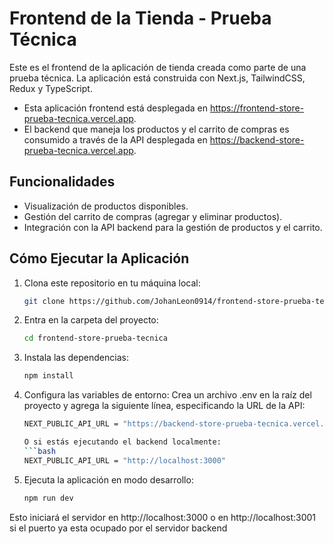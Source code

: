 # Frontend de la Tienda - Prueba Técnica

Este es el frontend de la aplicación de tienda creada como parte de una prueba técnica. La aplicación está construida con Next.js, TailwindCSS, Redux y TypeScript. 
- Esta aplicación frontend está desplegada en https://frontend-store-prueba-tecnica.vercel.app.
- El backend que maneja los productos y el carrito de compras es consumido a través de la API desplegada en https://backend-store-prueba-tecnica.vercel.app.



## Funcionalidades

- Visualización de productos disponibles.
- Gestión del carrito de compras (agregar y eliminar productos).
- Integración con la API backend para la gestión de productos y el carrito.

## Cómo Ejecutar la Aplicación

1. Clona este repositorio en tu máquina local:
   ```bash
   git clone https://github.com/JohanLeon0914/frontend-store-prueba-tecnica.git
2. Entra en la carpeta del proyecto:
   ```bash
   cd frontend-store-prueba-tecnica
3. Instala las dependencias:
   ```bash
   npm install
4. Configura las variables de entorno: Crea un archivo .env en la raíz del proyecto y agrega la siguiente línea, especificando la URL de la API:
    ```bash
    NEXT_PUBLIC_API_URL = "https://backend-store-prueba-tecnica.vercel.app"

    O si estás ejecutando el backend localmente:
    ```bash
    NEXT_PUBLIC_API_URL = "http://localhost:3000"
5. Ejecuta la aplicación en modo desarrollo:
   ```bash
   npm run dev
Esto iniciará el servidor en http://localhost:3000 o en http://localhost:3001 si el puerto ya esta ocupado por el servidor backend

